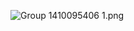 <p style="text-align: left">
<img src="https://bucket-production-5169.up.railway.app/uploads/uploads/1743599256398-5bd83284-1743599255448-x83dtafrpnl.png" alt="Group 1410095406 1.png">
</p>